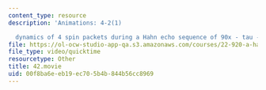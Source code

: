 ```yaml
---
content_type: resource
description: 'Animations: 4-2(1)

  dynamics of 4 spin packets during a Hahn echo sequence of 90x - tau - 180y'
file: https://ol-ocw-studio-app-qa.s3.amazonaws.com/courses/22-920-a-hands-on-introduction-to-nuclear-magnetic-resonance-january-iap-1997/00f8ba6eeb19ec705b4b844b56cc8969_42.movie
file_type: video/quicktime
resourcetype: Other
title: 42.movie
uid: 00f8ba6e-eb19-ec70-5b4b-844b56cc8969
---
```

